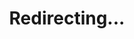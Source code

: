 ---
title: Redirecting...
layout: redirect
sitemap: false
permalink: /results/Netherlands
redirect_to: /results/NLD/
---